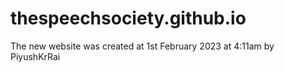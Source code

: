 # thespeechsociety.github.io
The new website was created at 1st February 2023 at 4:11am by PiyushKrRai
